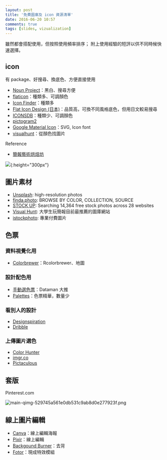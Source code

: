 ```yaml
---
layout: post
title: '免費圖庫及 icon 資源清單'
date: 2016-06-20 10:57
comments: true
tags: [slides, vizualization]
---
```


雖然都會搭配使用，但按照使用頻率排序；
附上使用經驗的短評以供不同時候快速選擇。

## icon

有 package、好搜尋、換底色、方便直接使用

- [Noun Project](https://thenounproject.com/)：黑白、搜尋方便
- [flaticon](http://www.flaticon.com/)：種類多、可調顏色
- [Icon Finder](https://www.iconfinder.com/)：種類多
- [Flat Icon Design (日本)](http://flat-icon-design.com/)：品質高，可換不同風格底色，但用日文較易搜尋
- [ICONSDB](http://www.iconsdb.com/)：種類少、可調顏色
- [pictogram2](http://pictogram2.com/?lang=en)
- [Google Material Icon](https://material.io/icons/)：SVG, Icon font
- [visualhunt](https://visualhunt.com)：從顏色找圖片

Reference
- [簡報藝術烘焙坊](http://artofslide.blogspot.tw/2016/10/iconnoun-project-vs-flaticon_20.html)

![](https://lh3.googleusercontent.com/1yzx5Bg4OkMFY8Lo_twpb_4B7MvZqClQv_TyQPjPtdq6N9PL7QsjlDkzuLnxGu02wtJcVZmI1ayuk_BqhrLVdC-HQkXpgJhdvZGUA-Xp3q5m91FPAh6h6UGQYgP2BTc7iw4_f4TddWiIqS05YcyQ_0bDqU3GP7AQuXOrnia4ku2wOTYqD23YB8_4g3sQbNWq82WbtZhk8eiCmIKOEtzEiBwPApVpUtvK8AzI0pxsCYdgL13JUh3l1QQ1r6vGAv1a8lbYxltehRcTUVm9TmpxaeRTRDjv5pNwp0a8_CqGBZAa8wecq8TmI7BasVB4tb4hfAcRwjc2bx_RGGBFBZ7jwuI0Z67ScyRAS9IMfWBJ45LKMJUld5eIoCy22k-YOGvOCYAc7aozhilJTUZRHud2ubv4L4zRcCwA1yYWmqn05ESWVUM6TpRe4flg-5_e7IoXVC-7vQL-KBOg-dJVnppYGWZ_YIJ75ymJZPPLSQGh6VWhxwHpTl_n1SW2lfGK-_lrJzMoHM455RvuFtYz114bzSiwBb3BOvCIW4zVqNWBsso5uSPfJvABeun5j_OMXYSJVY1IL0Ia3D0c3BAuHDEKef8k-aq3tgYkC2scU2MRWogpnM1m=w551-h625-no){:height="300px"}

## 圖片素材

- [Unsplash](https://unsplash.com/): high-resolution photos
- [finda.photo](http://finda.photo/): BROWSE BY COLOR, COLLECTION, SOURCE
- [STOCK UP](https://www.sitebuilderreport.com/stock-up): Searching 14,364 free stock photos across 28 websites
- [Visual Hunt](https://visualhunt.com/): 大學生玩簡報目前最推薦的圖庫網站
- [istockphoto](http://www.istockphoto.com/): 專業付費圖片


## 色票

### 資料視覺化用

- [Colorbrewer](http://colorbrewer2.org/)：Rcolorbrewer、地圖


### 設計配色用

- [手動選色票](http://www.palettable.io/)：Dataman 大推
- [Palettes](https://drewnoakes.com/palettes/)：色票精華，數量少

### 看別人的設計

- [Designspiration](http://designspiration.net/)
- [Dribble](https://dribbble.com/)

### 上傳圖片選色

- [Color Hunter](http://www.colorhunter.com/)
- [imgr.co](http://imgr.co/)
- [Pictaculous](http://pictaculous.com/)

## 套版

Pinterest.com

![main-qimg-529745a561e0db531c9ab8d0e277923f.png](https://lh3.googleusercontent.com/mbsfXfRTKFxxOKkwI383EAaPaTJynfRGLVeChjbvc_o50mYqo2xw_CCzwxIpLZgpdeHJMGdVQloN5iIt0ZBsSrPbXUrnV7JINoIgebbfYz5gB6NiwX3o6ufU0D7wc-btZqyKNhwOwhFqtwDZsnbpp00Q_2zwdbiY0qAmxAB6cAYkTAieIuTJ95S0VwisJfuig9OvaGooywgmSdqW54IaVv9Q9sScg9n5-P7gJFF63zOmiFfpgagsX_uFBnSytssDdxY8Szc4rB7L_xNWMKCfblr2YOEbAAKKHFdMwXMNHkq6o6wLGl78Z3Qxq2wHNzFRAHQ1WE9BG3EvfLLzEqAGF9lruQpQpE7w4F4oPy5eqDLyh1ZbDpsZR_56IXpfW5hR1Sx5YPu-UgcGpHAFoo_4Ljel1IXGYsNr3tWQrJw9h_OBqteHanfSk4u9kQCwFuMhX25K5SHAQaoZXlfmK0bZU43ke0X1UPw99fsV9e7ecDm9KkiqI7k0gDFQxHlLnz-nZe00tFZQrTm_HktJxgHVXu3zLqE1XHm6BnE_PfIl5s5OwiiEjHHWox7YEfSGOstkuCYSdJcGuWqwOQzxlJ-gpQOg6ybt5WtkQXAXEZk4Fx_iZiuk=w308-h625-no)

## 線上圖片編輯

- [Canva](https://www.canva.com/)：線上編輯海報
- [Pixir](http://apps.pixlr.com/editor/)：線上編輯
- [Backgound Burner](https://burner.bonanza.com/)：去背
- [Fotor](http://www.fotor.com/features/blur.html)：現成特效模組
